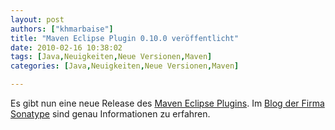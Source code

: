 ```yaml
---
layout: post
authors: ["khmarbaise"]
title: "Maven Eclipse Plugin 0.10.0 veröffentlicht"
date: 2010-02-16 10:38:02
tags: [Java,Neuigkeiten,Neue Versionen,Maven]
categories: [Java,Neuigkeiten,Neue Versionen,Maven]

---
```

Es gibt nun eine neue Release des <a href="http://m2eclipse.sonatype.org/installing-m2eclipse.html">Maven Eclipse Plugins</a>. Im <a href="http://www.sonatype.com/people/2010/02/now-available-m2eclipse-0-10-0/">Blog der Firma Sonatype</a> sind genau Informationen zu erfahren.
